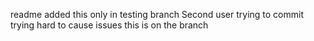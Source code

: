readme
added this only in testing branch
Second user trying to commit
trying hard to cause issues
this is on the branch
